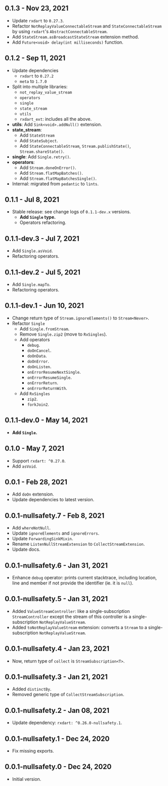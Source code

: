 ## 0.1.3 - Nov 23, 2021

- Update `rxdart` to `0.27.3`.
- Refactor `NotReplayValueConnectableStream` and `StateConnectableStream` by using `rxdart`'s `AbstractConnectableStream`.
- Add `StateStream.asBroadcastStateStream` extension method.
- Add `Future<void> delay(int milliseconds)` function.

## 0.1.2 - Sep 11, 2021

- Update dependencies
    - `rxdart` to `0.27.2` 
    - `meta` to `1.7.0`
- Split into multiple libraries:
    - `not_replay_value_stream`
    - `operators`
    - `single`
    - `state_stream`
    - `utils`
    - `rxdart_ext`: includes all the above.
- **utils**: Add `Sink<void>.addNull()` extension.
- **state_stream**:
    - Add `StateStream`
    - Add `StateSubject`.
    - Add `StateConnectableStream`, `Stream.publishState()`, `Stream.shareState()`.
- **single**: Add `Single.retry()`.
- **operators**:
    - Add `Stream.doneOnError()`.
    - Add `Stream.flatMapBatches()`.
    - Add `Stream.flatMapBatchesSingle()`.
- Internal: migrated from `pedantic` to `lints`.

## 0.1.1 - Jul 8, 2021

- Stable release: see change logs of `0.1.1-dev.x` versions.
    - **Add `Single` type.**
    - Operators refactoring.

## 0.1.1-dev.3 - Jul 7, 2021

- Add `Single.asVoid`.
- Refactoring operators.

## 0.1.1-dev.2 - Jul 5, 2021

- Add `Single.mapTo`.
- Refactoring operators.

## 0.1.1-dev.1 - Jun 10, 2021

- Change return type of `Stream.ignoreElements()` to `Stream<Never>`.
- Refactor `Single`
    - Add `Single.fromStream`.
    - Remove `Single.zip2` (move to `RxSingles`).
    - Add operators
        - `debug`.
        - `doOnCancel`.
        - `doOnData`.
        - `doOnError`.
        - `doOnListen`.
        - `onErrorResumeNextSingle`.
        - `onErrorResumeSingle`.
        - `onErrorReturn`.
        - `onErrorReturnWith`.
    - Add `RxSingles`
        - `zip2`.
        - `forkJoin2`.

## 0.1.1-dev.0 - May 14, 2021

- **Add `Single`.**

## 0.1.0 - May 7, 2021

- Support `rxdart: ^0.27.0`.
- Add `asVoid`.

## 0.0.1 - Feb 28, 2021

- Add `doOn` extension.
- Update dependencies to latest version.

## 0.0.1-nullsafety.7 - Feb 8, 2021

- Add `whereNotNull`.
- Update `ignoreElements` and `ignoreErrors`.
- Update `ForwardingSinkMixin`.
- Rename `ListenNullStreamExtension` to `CollectStreamExtension`.
- Update docs.

## 0.0.1-nullsafety.6 - Jan 31, 2021

- Enhance `debug` operator: prints current stacktrace, including location, line and member if not provide the
  identifier (ie. it is `null`).

## 0.0.1-nullsafety.5 - Jan 31, 2021

- Added `ValueStreamController`: like a single-subscription `StreamController` except the stream of this controller is a
  single-subscription `NotReplayValueStream`.
- Added `toNotReplayValueStream` extension: converts a `Stream` to a single-subscription `NotReplayValueStream`.

## 0.0.1-nullsafety.4 - Jan 23, 2021

- Now, return type of `collect`  is `StreamSubscription<T>`.

## 0.0.1-nullsafety.3 - Jan 21, 2021

- Added `distinctBy`.
- Removed generic type of `CollectStreamSubscription`.

## 0.0.1-nullsafety.2 - Jan 08, 2021

- Update dependency: `rxdart: ^0.26.0-nullsafety.1`.

## 0.0.1-nullsafety.1 - Dec 24, 2020

- Fix missing exports.

## 0.0.1-nullsafety.0 - Dec 24, 2020

- Initial version.
